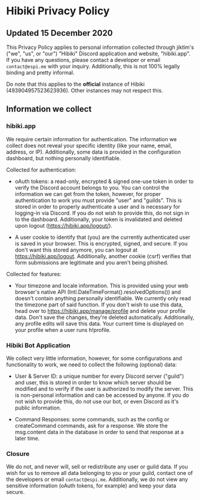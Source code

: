 # Hibiki Privacy Policy

## Updated 15 December 2020

This Privacy Policy applies to personal information collected through jiktim's ("we", "us", or "our") "Hibiki" Discord application and website, "hibiki.app". If you have any questions, please contact a developer or email `contact@espi.me` with your inquiry. Additionally, this is not 100% legally binding and pretty informal.

Do note that this applies to the **official** instance of Hibiki (493904957523623936). Other instances may not respect this.

## Information we collect

### hibiki.app

We require certain information for authentication. The information we collect does not reveal your specific identity (like your name, email, address, or IP). Additionally, some data is provided in the configuration dashboard, but nothing personally identifiable.

Collected for authentication:

- oAuth tokens: a read-only, encrypted &amp; signed one-use token in order to verify the Discord account belongs to you. You can control the information we can get from the token, however, for proper authentication to work you must provide "user" and "guilds". This is stored in order to properly authenticate a user and is necessary for logging-in via Discord. If you do not wish to provide this, do not sign in to the dashboard. Additionally, your token is invalidated and deleted upon logout (https://hibiki.app/logout/).

- A user cookie to identify that (you) are the currently authenticated user is saved in your browser. This is encrypted, signed, and secure. If you don't want this stored anymore, you can logout at https://hibiki.app/logout. Additionally, another cookie (csrf) verifies that form submissions are legitimate and you aren't being phished.

Collected for features:

- Your timezone and locale information. This is provided using your web browser's native API (Intl.DateTimeFormat().resolvedOptions()) and doesn't contain anything personally identifiable. We currently only read the timezone part of said function. If you don't wish to use this data, head over to https://hibiki.app/manage/profile and delete your profile data. Don't save the changes, they're deleted automatically. Additionally, any profile edits will save this data. Your current time is displayed on your profile when a user runs h!profile.

### Hibiki Bot Application

We collect very little information, however, for some configurations and functionality to work, we need to collect the following (optional) data:

- User &amp; Server ID: a unique number for every Discord server ("guild") and user, this is stored in order to know which server should be modified and to verify if the user is authorized to modify the server. This is non-personal information and can be accessed by anyone. If you do not wish to provide this, do not use our bot, or even Discord as it's public information.

- Command Responses: some commands, such as the config or createCommand commands, ask for a response. We store the msg.content data in the database in order to send that response at a later time.

### Closure

We do not, and never will, sell or redistribute any user or guild data. If you wish for us to remove all data belonging to you or your guild, contact one of the developers or email `contact@espi.me`. Additionally, we do not view any sensitive information (oAuth tokens, for example) and keep your data secure.
